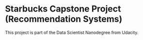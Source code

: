 # Starbucks Capstone Project (Recommendation Systems)
This project is part of the Data Scientist Nanodegree from Udacity. 

## 